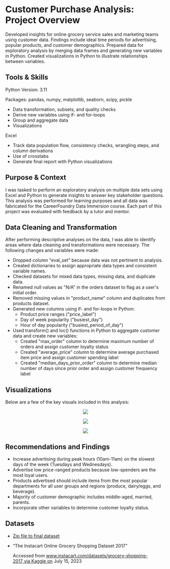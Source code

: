 # Customer Purchase Analysis: Project Overview
Developed insights for online grocery service sales and marketing teams using customer data. Findings include ideal time periods for advertising, popular products, and customer demographics. Prepared data for exploratory analysis by merging data frames and generating new variables in Python. Created visualizations in Python to illustrate relationships between variables.

## Tools & Skills
Python Version: 3.11

Packages: pandas, numpy, matplotlib, seaborn, scipy, pickle
* Data transformation, subsets, and quality checks
* Derive new variables using if- and for-loops
* Group and aggregate data
* Visualizations

Excel
* Track data population flow, consistency checks, wrangling steps, and column derivations
* Use of crosstabs
* Generate final report with Python visualizations

## Purpose & Context
I was tasked to perform an exploratory analysis on multiple data sets using Excel and Python to generate insights to answer key stakeholder questions. This analysis was performed for learning purposes and all data was fabricated for the CareerFoundry Data Immersion course. Each part of this project was evaluated with feedback by a tutor and mentor.

## Data Cleaning and Transformation
After performing descriptive analyses on the data, I was able to identify areas where data cleaning and transformations were necessary. The following changes and variables were made:
* Dropped column "eval_set" because data was not pertinent to analysis.
* Created dictionaries to assign appropriate data types and consistent variable names.
* Checked datasets for mixed data types, missing data, and duplicate data.
* Renamed null values as "N/A" in the orders dataset to flag as a user's initial order.
* Removed missing values in "product_name" column and duplicates from products dataset.
* Generated new columns using if- and for-loops in Python:
  * Product price ranges ("price_label")
  * Day of week popularity ("busiest_day")
  * Hour of day popularity ("busiest_period_of_day")
* Used transform() and loc() functions in Python to aggregate customer data and create new variables:
  * Created "max_order" column to determine maximum number of orders and assign customer loyalty status
  * Created "average_price" column to determine average purchased item price and assign customer spending label
  * Created "median_days_prior_order" column to determine median number of days since prior order and assign customer frequency label
 
## Visualizations
Below are a few of the key visuals included in this analysis:
<p align="center">
<img src="https://github.com/ke177409/Customer-Purchase-Analysis/assets/118031032/0d50db28-cf27-4879-a42c-69cbbfcc93af"/>
</p>

<p align="center">
<img src="https://github.com/ke177409/Customer-Purchase-Analysis/assets/118031032/d7b5615c-394f-41f0-90f0-c8b0622786ed"/>
</p>

<p align="center">
<img src="https://github.com/ke177409/Customer-Purchase-Analysis/assets/118031032/3e3cb237-7564-4d01-8723-7bb4938025e5" />
</p>

## Recommendations and Findings
* Increase advertising during peak hours (10am-11am) on the slowest days of the week (Tuesdays and Wednesdays).
* Advertise low price-ranged products because low-spenders are the most loyal users.
* Products advertised should include items from the most popular departments for all user groups and regions (produce, dairy/eggs, and beverage).
* Majority of customer demographic includes middle-aged, married, parents.
* Incorporate other variables to determine customer loyalty status.

## Datasets
* [Zip file to final dataset](https://drive.google.com/file/d/1hweDzLp0OC-tlFoZm_PBvp2gfH_xeU0v/view?usp=sharing)
* “The Instacart Online Grocery Shopping Dataset 2017”
  
  Accessed from www.instacart.com/datasets/grocery-shopping-2017 via Kaggle on July 15, 2023
